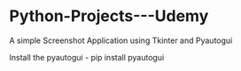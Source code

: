 # Python-Projects---Udemy

A simple Screenshot Application using Tkinter and Pyautogui


Install the pyautogui  - pip install pyautogui
